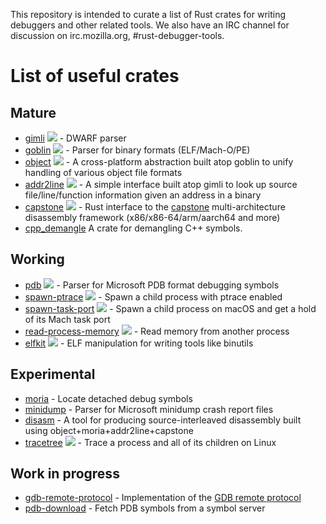 This repository is intended to curate a list of Rust crates for writing debuggers and other related tools. We also have an IRC channel for discussion on irc.mozilla.org, #rust-debugger-tools.

# List of useful crates

## Mature

* [gimli](https://github.com/gimli-rs/gimli) [![](https://docs.rs/gimli/badge.svg)](https://docs.rs/gimli/) - DWARF parser
* [goblin](https://github.com/m4b/goblin)  [![](https://docs.rs/goblin/badge.svg)](https://docs.rs/goblin/) - Parser for binary formats (ELF/Mach-O/PE)
* [object](https://github.com/gimli-rs/object) [![](https://docs.rs/object/badge.svg)](https://docs.rs/object/) - A cross-platform abstraction built atop goblin to unify handling of various object file formats
* [addr2line](https://github.com/gimli-rs/addr2line) [![](https://docs.rs/addr2line/badge.svg)](https://docs.rs/addr2line/) - A simple interface built atop gimli to look up source file/line/function information given an address in a binary
* [capstone](https://github.com/capstone-rust/capstone-rs) [![](https://docs.rs/capstone/badge.svg)](https://docs.rs/capstone/) - Rust interface to the [capstone](http://capstone-engine.org/) multi-architecture disassembly framework (x86/x86-64/arm/aarch64 and more)
* [cpp_demangle](https://github.com/gimli-rs/cpp_demangle)  A crate for demangling C++ symbols.

## Working

* [pdb](https://github.com/willglynn/pdb) [![](https://docs.rs/pdb/badge.svg)](https://docs.rs/pdb/) - Parser for Microsoft PDB format debugging symbols
* [spawn-ptrace](https://github.com/luser/spawn-ptrace) [![](https://docs.rs/spawn-ptrace/badge.svg)](https://docs.rs/spawn-ptrace/) - Spawn a child process with ptrace enabled
* [spawn-task-port](https://github.com/luser/rust-spawn-task-port/) [![](https://docs.rs/spawn-task-port/badge.svg)](https://docs.rs/spawn-task-port/) - Spawn a child process on macOS and get a hold of its Mach task port
* [read-process-memory](https://github.com/luser/read-process-memory) [![](https://docs.rs/read-process-memory/badge.svg)](https://docs.rs/read-process-memory/) - Read memory from another process
* [elfkit](https://github.com/aep/elfkit) [![](https://docs.rs/elfkit/badge.svg)](https://docs.rs/elfkit/) - ELF manipulation for writing tools like binutils

## Experimental

* [moria](https://github.com/gimli-rs/moria) - Locate detached debug symbols
* [minidump](https://github.com/luser/rust-minidump) - Parser for Microsoft minidump crash report files
* [disasm](https://github.com/luser/rust-disasm) - A tool for producing source-interleaved disassembly built using object+moria+addr2line+capstone
* [tracetree](https://github.com/luser/tracetree) [![](https://docs.rs/tracetree/badge.svg)](https://docs.rs/tracetree/) - Trace a process and all of its children on Linux

## Work in progress

* [gdb-remote-protocol](https://github.com/luser/rust-gdb-remote-protocol) - Implementation of the [GDB remote protocol](https://sourceware.org/gdb/onlinedocs/gdb/Remote-Protocol.html)
* [pdb-download](https://github.com/jrmuizel/pdb-downloader) - Fetch PDB symbols from a symbol server
